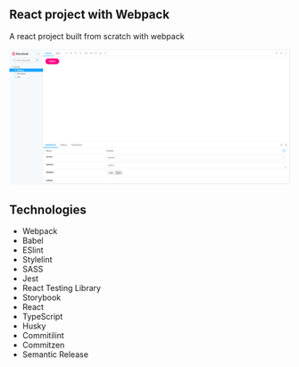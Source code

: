 ## React project with Webpack

A react project built from scratch with webpack


![](app.png)

## Technologies

- Webpack
- Babel
- ESlint
- Stylelint
- SASS
- Jest
- React Testing Library
- Storybook
- React
- TypeScript
- Husky
- Commitilint
- Commitzen
- Semantic Release
